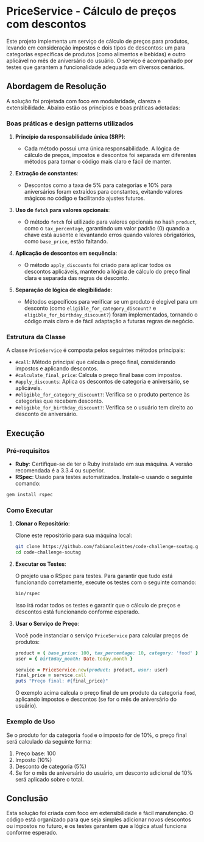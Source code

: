 # PriceService - Cálculo de preços com descontos

Este projeto implementa um serviço de cálculo de preços para produtos, levando em consideração impostos e dois tipos de descontos: um para categorias específicas de produtos (como alimentos e bebidas) e outro aplicável no mês de aniversário do usuário. O serviço é acompanhado por testes que garantem a funcionalidade adequada em diversos cenários.

## Abordagem de Resolução

A solução foi projetada com foco em modularidade, clareza e extensibilidade. Abaixo estão os princípios e boas práticas adotadas:

### Boas práticas e design patterns utilizados

1. **Princípio da responsabilidade única (SRP)**:
   - Cada método possui uma única responsabilidade. A lógica de cálculo de preços, impostos e descontos foi separada em diferentes métodos para tornar o código mais claro e fácil de manter.

2. **Extração de constantes**:
   - Descontos como a taxa de 5% para categorias e 10% para aniversários foram extraídos para constantes, evitando valores mágicos no código e facilitando ajustes futuros.

3. **Uso de `fetch` para valores opcionais**:
   - O método `fetch` foi utilizado para valores opcionais no hash `product`, como o `tax_percentage`, garantindo um valor padrão (0) quando a chave está ausente e levantando erros quando valores obrigatórios, como `base_price`, estão faltando.

4. **Aplicação de descontos em sequência**:
   - O método `apply_discounts` foi criado para aplicar todos os descontos aplicáveis, mantendo a lógica de cálculo do preço final clara e separada das regras de desconto.

5. **Separação de lógica de elegibilidade**:
   - Métodos específicos para verificar se um produto é elegível para um desconto (como `eligible_for_category_discount?` e `eligible_for_birthday_discount?`) foram implementados, tornando o código mais claro e de fácil adaptação a futuras regras de negócio.

### Estrutura da Classe

A classe `PriceService` é composta pelos seguintes métodos principais:

- `#call`: Método principal que calcula o preço final, considerando impostos e aplicando descontos.
- `#calculate_final_price`: Calcula o preço final base com impostos.
- `#apply_discounts`: Aplica os descontos de categoria e aniversário, se aplicáveis.
- `#eligible_for_category_discount?`: Verifica se o produto pertence às categorias que recebem desconto.
- `#eligible_for_birthday_discount?`: Verifica se o usuário tem direito ao desconto de aniversário.

## Execução

### Pré-requisitos

- **Ruby**: Certifique-se de ter o Ruby instalado em sua máquina. A versão recomendada é a 3.3.4 ou superior.
- **RSpec**: Usado para testes automatizados. Instale-o usando o seguinte comando:

```bash
gem install rspec
```

### Como Executar

1. **Clonar o Repositório**:
   
   Clone este repositório para sua máquina local:
   
   ```bash
   git clone https://github.com/fabianoleittes/code-challenge-soutag.git
   cd code-challenge-soutag
   ```

2. **Executar os Testes**:
   
   O projeto usa o RSpec para testes. Para garantir que tudo está funcionando corretamente, execute os testes com o seguinte comando:

   ```bash
   bin/rspec
   ```

   Isso irá rodar todos os testes e garantir que o cálculo de preços e descontos está funcionando conforme esperado.

3. **Usar o Serviço de Preço**:

   Você pode instanciar o serviço `PriceService` para calcular preços de produtos:

   ```ruby
   product = { base_price: 100, tax_percentage: 10, category: 'food' }
   user = { birthday_month: Date.today.month }

   service = PriceService.new(product: product, user: user)
   final_price = service.call
   puts "Preço final: #{final_price}"
   ```

   O exemplo acima calcula o preço final de um produto da categoria `food`, aplicando impostos e descontos (se for o mês de aniversário do usuário).

### Exemplo de Uso

Se o produto for da categoria `food` e o imposto for de 10%, o preço final será calculado da seguinte forma:

1. Preço base: 100
2. Imposto (10%)
3. Desconto de categoria (5%)
4. Se for o mês de aniversário do usuário, um desconto adicional de 10% será aplicado sobre o total.

## Conclusão

Esta solução foi criada com foco em extensibilidade e fácil manutenção. O código está organizado para que seja simples adicionar novos descontos ou impostos no futuro, e os testes garantem que a lógica atual funciona conforme esperado.
